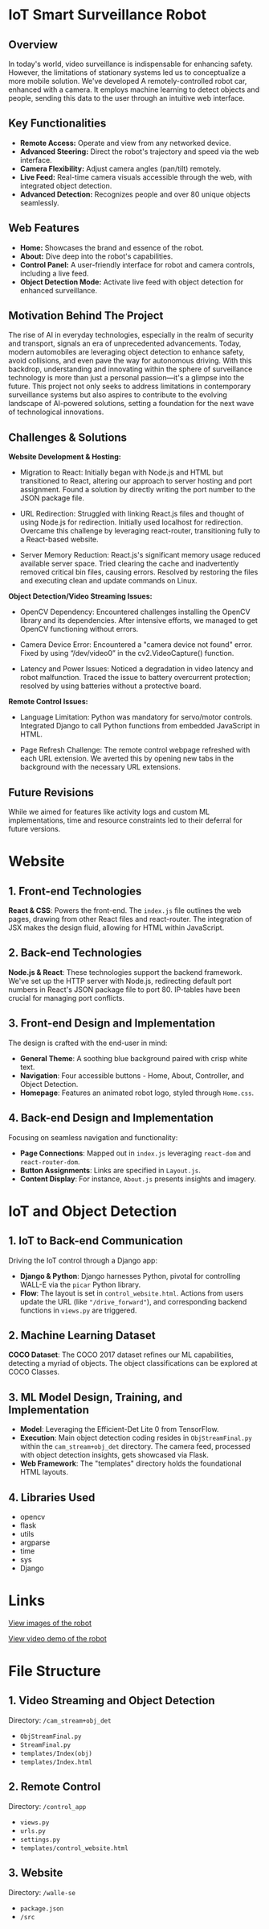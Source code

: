 # **IoT Smart Surveillance Robot**

## **Overview**
In today's world, video surveillance is indispensable for enhancing safety. However, the limitations of stationary systems led us to conceptualize a more mobile solution. We've developed A remotely-controlled robot car, enhanced with a camera. It employs machine learning to detect objects and people, sending this data to the user through an intuitive web interface.

## **Key Functionalities** 
- **Remote Access:** Operate and view from any networked device.
- **Advanced Steering:** Direct the robot's trajectory and speed via the web interface.
- **Camera Flexibility:** Adjust camera angles (pan/tilt) remotely.
- **Live Feed:** Real-time camera visuals accessible through the web, with integrated object detection.
- **Advanced Detection:** Recognizes people and over 80 unique objects seamlessly.

## **Web Features**
- **Home:** Showcases the brand and essence of the robot.
- **About:** Dive deep into the robot's capabilities.
- **Control Panel:** A user-friendly interface for robot and camera controls, including a live feed.
- **Object Detection Mode:** Activate live feed with object detection for enhanced surveillance.

## **Motivation Behind The Project**
The rise of AI in everyday technologies, especially in the realm of security and transport, signals an era of unprecedented advancements. Today, modern automobiles are leveraging object detection to enhance safety, avoid collisions, and even pave the way for autonomous driving. With this backdrop, understanding and innovating within the sphere of surveillance technology is more than just a personal passion—it's a glimpse into the future. This project not only seeks to address limitations in contemporary surveillance systems but also aspires to contribute to the evolving landscape of AI-powered solutions, setting a foundation for the next wave of technological innovations.

## **Challenges & Solutions**
**Website Development & Hosting:**

- Migration to React: Initially began with Node.js and HTML but transitioned to React, altering our approach to server hosting and port assignment. Found a solution by directly writing the port number to the JSON package file.

- URL Redirection: Struggled with linking React.js files and thought of using Node.js for redirection. Initially used localhost for redirection. Overcame this challenge by leveraging react-router, transitioning fully to a React-based website.

- Server Memory Reduction: React.js's significant memory usage reduced available server space. Tried clearing the cache and inadvertently removed critical bin files, causing errors. Resolved by restoring the files and executing clean and update commands on Linux.

**Object Detection/Video Streaming Issues:**

- OpenCV Dependency: Encountered challenges installing the OpenCV library and its dependencies. After intensive efforts, we managed to get OpenCV functioning without errors.

- Camera Device Error: Encountered a "camera device not found" error. Fixed by using “/dev/video0” in the cv2.VideoCapture() function.

- Latency and Power Issues: Noticed a degradation in video latency and robot malfunction. Traced the issue to battery overcurrent protection; resolved by using batteries without a protective board.

**Remote Control Issues:**

- Language Limitation: Python was mandatory for servo/motor controls. Integrated Django to call Python functions from embedded JavaScript in HTML.

- Page Refresh Challenge: The remote control webpage refreshed with each URL extension. We averted this by opening new tabs in the background with the necessary URL extensions.

## **Future Revisions** 
While we aimed for features like activity logs and custom ML implementations, time and resource constraints led to their deferral for future versions.

# **Website**

## **1. Front-end Technologies**
**React & CSS**: Powers the front-end. The `index.js` file outlines the web pages, drawing from other React files and react-router. The integration of JSX makes the design fluid, allowing for HTML within JavaScript.

## **2. Back-end Technologies**
**Node.js & React**: These technologies support the backend framework. We've set up the HTTP server with Node.js, redirecting default port numbers in React's JSON package file to port 80. IP-tables have been crucial for managing port conflicts.

## **3. Front-end Design and Implementation**
The design is crafted with the end-user in mind:
- **General Theme**: A soothing blue background paired with crisp white text.
- **Navigation**: Four accessible buttons - Home, About, Controller, and Object Detection.
- **Homepage**: Features an animated robot logo, styled through `Home.css`.

## **4. Back-end Design and Implementation**
Focusing on seamless navigation and functionality:
- **Page Connections**: Mapped out in `index.js` leveraging `react-dom` and `react-router-dom`.
- **Button Assignments**: Links are specified in `Layout.js`.
- **Content Display**: For instance, `About.js` presents insights and imagery.

# **IoT and Object Detection**

## **1. IoT to Back-end Communication**
Driving the IoT control through a Django app:
- **Django & Python**: Django harnesses Python, pivotal for controlling WALL-E via the `picar` Python library.
- **Flow**: The layout is set in `control_website.html`. Actions from users update the URL (like `"/drive_forward"`), and corresponding backend functions in `views.py` are triggered.

## **2. Machine Learning Dataset**
**COCO Dataset**: The COCO 2017 dataset refines our ML capabilities, detecting a myriad of objects. The object classifications can be explored at COCO Classes.

## **3. ML Model Design, Training, and Implementation**
- **Model**: Leveraging the Efficient-Det Lite 0 from TensorFlow.
- **Execution**: Main object detection coding resides in `ObjStreamFinal.py` within the `cam_stream+obj_det` directory. The camera feed, processed with object detection insights, gets showcased via Flask.
- **Web Framework**: The "templates" directory holds the foundational HTML layouts.

## **4. Libraries Used**
- opencv
- flask
- utils
- argparse
- time
- sys
- Django

# **Links**

[View images of the robot](https://imgur.com/a/ByL4b0q)

[View video demo of the robot](https://imgur.com/a/Ll9a63I)

# **File Structure**

## **1. Video Streaming and Object Detection**
Directory: `/cam_stream+obj_det`
- `ObjStreamFinal.py`
- `StreamFinal.py`
- `templates/Index(obj)`
- `templates/Index.html`

## **2. Remote Control**
Directory: `/control_app`
- `views.py`
- `urls.py`
- `settings.py`
- `templates/control_website.html`

## **3. Website**
Directory: `/walle-se`
- `package.json`
- `/src`
